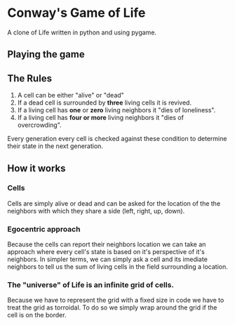 # Conway's Game of Life

A clone of Life written in python and using pygame.

## Playing the game



## The Rules

1. A cell can be either "alive" or "dead"
2. If a dead cell is surrounded by **three** living cells it is revived.
3. If a living cell has **one** or **zero** living neighbors it "dies of loneliness".
4. If a living cell has **four or more** living neighbors it "dies of overcrowding".

Every generation every cell is checked against these condition to determine their state in the next generation.

## How it works

### Cells

Cells are simply alive or dead and can be asked for the location of the the neighbors with which they share a side (left, right, up, down).

### Egocentric approach

Because the cells can report their neighbors location we can take an approach where every cell's state is based on it's perspective of it's neighbors. In simpler terms, we can simply ask a cell and its imediate neighbors to tell us the sum of living cells in the field surrounding a location.

### The "universe" of Life is an infinite grid of cells.

Because we have to represent the grid with a fixed size in code we have to treat the grid as torroidal. To do so we simply wrap around the grid if the cell is on the border.



